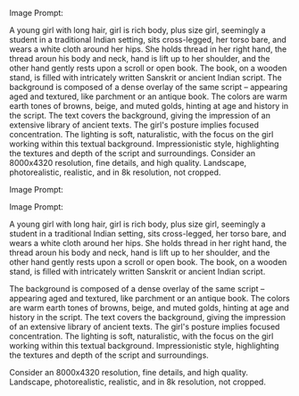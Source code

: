 Image Prompt:

A young girl with long hair, girl is rich body, plus size girl, seemingly a student in a traditional Indian setting, sits cross-legged, her torso bare, and wears a white cloth around her hips. She holds thread in her right hand, the thread aroun his body and neck, hand is lift up to her shoulder, and the other hand gently rests upon a scroll or open book. The book, on a wooden stand, is filled with intricately written Sanskrit or ancient Indian script. The background is composed of a dense overlay of the same script – appearing aged and textured, like parchment or an antique book. The colors are warm earth tones of browns, beige, and muted golds, hinting at age and history in the script. The text covers the background, giving the impression of an extensive library of ancient texts. The girl's posture implies focused concentration. The lighting is soft, naturalistic, with the focus on the girl working within this textual background. Impressionistic style, highlighting the textures and depth of the script and surroundings. Consider an 8000x4320 resolution, fine details, and high quality. Landscape, photorealistic, realistic, and in 8k resolution, not cropped.

Image Prompt:

Image Prompt:

A young girl with long hair, girl is rich body, plus size girl, seemingly a student in a traditional Indian setting, sits cross-legged, her torso bare, and wears a white cloth around her hips.
She holds thread in her right hand, the thread aroun his body and neck, hand is lift up to her shoulder, and the other hand gently rests upon a scroll or open book. The book, on a wooden stand, is filled with intricately written Sanskrit or ancient Indian script.

The background is composed of a dense overlay of the same script – appearing aged and textured, like parchment or an antique book. The colors are warm earth tones of browns, beige, and muted golds, hinting at age and history in the script. The text covers the background, giving the impression of an extensive library of ancient texts. The girl's posture implies focused concentration. The lighting is soft, naturalistic, with the focus on the girl working within this textual background. Impressionistic style, highlighting the textures and depth of the script and surroundings.

Consider an 8000x4320 resolution, fine details, and high quality.
Landscape, photorealistic, realistic, and in 8k resolution, not cropped.
